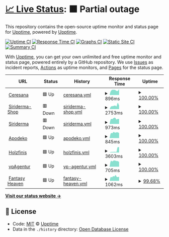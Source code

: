 # [📈 Live Status](https://upptime.github.io/upptime): <!--live status--> **🟧 Partial outage**

This repository contains the open-source uptime monitor and status page for [Upptime](https://upptime.js.org), powered by [Upptime](https://github.com/upptime/upptime).

[![Uptime CI](https://github.com/koj-co/upptime/workflows/Uptime%20CI/badge.svg)](https://github.com/koj-co/upptime/actions?query=workflow%3A%22Uptime+CI%22)
[![Response Time CI](https://github.com/koj-co/upptime/workflows/Response%20Time%20CI/badge.svg)](https://github.com/koj-co/upptime/actions?query=workflow%3A%22Response+Time+CI%22)
[![Graphs CI](https://github.com/koj-co/upptime/workflows/Graphs%20CI/badge.svg)](https://github.com/koj-co/upptime/actions?query=workflow%3A%22Graphs+CI%22)
[![Static Site CI](https://github.com/koj-co/upptime/workflows/Static%20Site%20CI/badge.svg)](https://github.com/koj-co/upptime/actions?query=workflow%3A%22Static+Site+CI%22)
[![Summary CI](https://github.com/koj-co/upptime/workflows/Summary%20CI/badge.svg)](https://github.com/koj-co/upptime/actions?query=workflow%3A%22Summary+CI%22)

With [Upptime](https://upptime.js.org), you can get your own unlimited and free uptime monitor and status page, powered entirely by a GitHub repository. We use [Issues](https://github.com/upptime/upptime/issues) as incident reports, [Actions](https://github.com/upptime/upptime/actions) as uptime monitors, and [Pages](https://upptime.github.io/upptime) for the status page.

<!--start: status pages-->
<!-- This summary is generated by Upptime (https://github.com/upptime/upptime) -->
<!-- Do not edit this manually, your changes will be overwritten -->
<!-- prettier-ignore -->
| URL | Status | History | Response Time | Uptime |
| --- | ------ | ------- | ------------- | ------ |
| <img alt="" src="https://favicons.githubusercontent.com/www.ceresana.com" height="13"> [Ceresana](https://www.ceresana.com) | 🟩 Up | [ceresana.yml](https://github.com/Dodger77/upptime/commits/master/history/ceresana.yml) | <details><summary><img alt="Response time graph" src="./graphs/ceresana/response-time-week.png" height="20"> 896ms</summary><br><a href="https://Dodger77.github.io/upptime/history/ceresana"><img alt="Response time 865" src="https://img.shields.io/endpoint?url=https%3A%2F%2Fraw.githubusercontent.com%2FDodger77%2Fupptime%2Fmaster%2Fapi%2Fceresana%2Fresponse-time.json"></a><br><a href="https://Dodger77.github.io/upptime/history/ceresana"><img alt="24-hour response time 1098" src="https://img.shields.io/endpoint?url=https%3A%2F%2Fraw.githubusercontent.com%2FDodger77%2Fupptime%2Fmaster%2Fapi%2Fceresana%2Fresponse-time-day.json"></a><br><a href="https://Dodger77.github.io/upptime/history/ceresana"><img alt="7-day response time 896" src="https://img.shields.io/endpoint?url=https%3A%2F%2Fraw.githubusercontent.com%2FDodger77%2Fupptime%2Fmaster%2Fapi%2Fceresana%2Fresponse-time-week.json"></a><br><a href="https://Dodger77.github.io/upptime/history/ceresana"><img alt="30-day response time 872" src="https://img.shields.io/endpoint?url=https%3A%2F%2Fraw.githubusercontent.com%2FDodger77%2Fupptime%2Fmaster%2Fapi%2Fceresana%2Fresponse-time-month.json"></a><br><a href="https://Dodger77.github.io/upptime/history/ceresana"><img alt="1-year response time 865" src="https://img.shields.io/endpoint?url=https%3A%2F%2Fraw.githubusercontent.com%2FDodger77%2Fupptime%2Fmaster%2Fapi%2Fceresana%2Fresponse-time-year.json"></a></details> | <details><summary><a href="https://Dodger77.github.io/upptime/history/ceresana">100.00%</a></summary><a href="https://Dodger77.github.io/upptime/history/ceresana"><img alt="All-time uptime 100.00%" src="https://img.shields.io/endpoint?url=https%3A%2F%2Fraw.githubusercontent.com%2FDodger77%2Fupptime%2Fmaster%2Fapi%2Fceresana%2Fuptime.json"></a><br><a href="https://Dodger77.github.io/upptime/history/ceresana"><img alt="24-hour uptime 100.00%" src="https://img.shields.io/endpoint?url=https%3A%2F%2Fraw.githubusercontent.com%2FDodger77%2Fupptime%2Fmaster%2Fapi%2Fceresana%2Fuptime-day.json"></a><br><a href="https://Dodger77.github.io/upptime/history/ceresana"><img alt="7-day uptime 100.00%" src="https://img.shields.io/endpoint?url=https%3A%2F%2Fraw.githubusercontent.com%2FDodger77%2Fupptime%2Fmaster%2Fapi%2Fceresana%2Fuptime-week.json"></a><br><a href="https://Dodger77.github.io/upptime/history/ceresana"><img alt="30-day uptime 100.00%" src="https://img.shields.io/endpoint?url=https%3A%2F%2Fraw.githubusercontent.com%2FDodger77%2Fupptime%2Fmaster%2Fapi%2Fceresana%2Fuptime-month.json"></a><br><a href="https://Dodger77.github.io/upptime/history/ceresana"><img alt="1-year uptime 100.00%" src="https://img.shields.io/endpoint?url=https%3A%2F%2Fraw.githubusercontent.com%2FDodger77%2Fupptime%2Fmaster%2Fapi%2Fceresana%2Fuptime-year.json"></a></details>
| <img alt="" src="https://favicons.githubusercontent.com/shop.siriderma.de" height="13"> [Siriderma-Shop](https://shop.siriderma.de) | 🟥 Down | [siriderma-shop.yml](https://github.com/Dodger77/upptime/commits/master/history/siriderma-shop.yml) | <details><summary><img alt="Response time graph" src="./graphs/siriderma-shop/response-time-week.png" height="20"> 2753ms</summary><br><a href="https://Dodger77.github.io/upptime/history/siriderma-shop"><img alt="Response time 2807" src="https://img.shields.io/endpoint?url=https%3A%2F%2Fraw.githubusercontent.com%2FDodger77%2Fupptime%2Fmaster%2Fapi%2Fsiriderma-shop%2Fresponse-time.json"></a><br><a href="https://Dodger77.github.io/upptime/history/siriderma-shop"><img alt="24-hour response time 2793" src="https://img.shields.io/endpoint?url=https%3A%2F%2Fraw.githubusercontent.com%2FDodger77%2Fupptime%2Fmaster%2Fapi%2Fsiriderma-shop%2Fresponse-time-day.json"></a><br><a href="https://Dodger77.github.io/upptime/history/siriderma-shop"><img alt="7-day response time 2753" src="https://img.shields.io/endpoint?url=https%3A%2F%2Fraw.githubusercontent.com%2FDodger77%2Fupptime%2Fmaster%2Fapi%2Fsiriderma-shop%2Fresponse-time-week.json"></a><br><a href="https://Dodger77.github.io/upptime/history/siriderma-shop"><img alt="30-day response time 2762" src="https://img.shields.io/endpoint?url=https%3A%2F%2Fraw.githubusercontent.com%2FDodger77%2Fupptime%2Fmaster%2Fapi%2Fsiriderma-shop%2Fresponse-time-month.json"></a><br><a href="https://Dodger77.github.io/upptime/history/siriderma-shop"><img alt="1-year response time 2807" src="https://img.shields.io/endpoint?url=https%3A%2F%2Fraw.githubusercontent.com%2FDodger77%2Fupptime%2Fmaster%2Fapi%2Fsiriderma-shop%2Fresponse-time-year.json"></a></details> | <details><summary><a href="https://Dodger77.github.io/upptime/history/siriderma-shop">100.00%</a></summary><a href="https://Dodger77.github.io/upptime/history/siriderma-shop"><img alt="All-time uptime 99.86%" src="https://img.shields.io/endpoint?url=https%3A%2F%2Fraw.githubusercontent.com%2FDodger77%2Fupptime%2Fmaster%2Fapi%2Fsiriderma-shop%2Fuptime.json"></a><br><a href="https://Dodger77.github.io/upptime/history/siriderma-shop"><img alt="24-hour uptime 99.99%" src="https://img.shields.io/endpoint?url=https%3A%2F%2Fraw.githubusercontent.com%2FDodger77%2Fupptime%2Fmaster%2Fapi%2Fsiriderma-shop%2Fuptime-day.json"></a><br><a href="https://Dodger77.github.io/upptime/history/siriderma-shop"><img alt="7-day uptime 100.00%" src="https://img.shields.io/endpoint?url=https%3A%2F%2Fraw.githubusercontent.com%2FDodger77%2Fupptime%2Fmaster%2Fapi%2Fsiriderma-shop%2Fuptime-week.json"></a><br><a href="https://Dodger77.github.io/upptime/history/siriderma-shop"><img alt="30-day uptime 100.00%" src="https://img.shields.io/endpoint?url=https%3A%2F%2Fraw.githubusercontent.com%2FDodger77%2Fupptime%2Fmaster%2Fapi%2Fsiriderma-shop%2Fuptime-month.json"></a><br><a href="https://Dodger77.github.io/upptime/history/siriderma-shop"><img alt="1-year uptime 99.86%" src="https://img.shields.io/endpoint?url=https%3A%2F%2Fraw.githubusercontent.com%2FDodger77%2Fupptime%2Fmaster%2Fapi%2Fsiriderma-shop%2Fuptime-year.json"></a></details>
| <img alt="" src="https://favicons.githubusercontent.com/www.siriderma.de" height="13"> [Siriderma](https://www.siriderma.de) | 🟥 Down | [siriderma.yml](https://github.com/Dodger77/upptime/commits/master/history/siriderma.yml) | <details><summary><img alt="Response time graph" src="./graphs/siriderma/response-time-week.png" height="20"> 973ms</summary><br><a href="https://Dodger77.github.io/upptime/history/siriderma"><img alt="Response time 1030" src="https://img.shields.io/endpoint?url=https%3A%2F%2Fraw.githubusercontent.com%2FDodger77%2Fupptime%2Fmaster%2Fapi%2Fsiriderma%2Fresponse-time.json"></a><br><a href="https://Dodger77.github.io/upptime/history/siriderma"><img alt="24-hour response time 939" src="https://img.shields.io/endpoint?url=https%3A%2F%2Fraw.githubusercontent.com%2FDodger77%2Fupptime%2Fmaster%2Fapi%2Fsiriderma%2Fresponse-time-day.json"></a><br><a href="https://Dodger77.github.io/upptime/history/siriderma"><img alt="7-day response time 973" src="https://img.shields.io/endpoint?url=https%3A%2F%2Fraw.githubusercontent.com%2FDodger77%2Fupptime%2Fmaster%2Fapi%2Fsiriderma%2Fresponse-time-week.json"></a><br><a href="https://Dodger77.github.io/upptime/history/siriderma"><img alt="30-day response time 985" src="https://img.shields.io/endpoint?url=https%3A%2F%2Fraw.githubusercontent.com%2FDodger77%2Fupptime%2Fmaster%2Fapi%2Fsiriderma%2Fresponse-time-month.json"></a><br><a href="https://Dodger77.github.io/upptime/history/siriderma"><img alt="1-year response time 1030" src="https://img.shields.io/endpoint?url=https%3A%2F%2Fraw.githubusercontent.com%2FDodger77%2Fupptime%2Fmaster%2Fapi%2Fsiriderma%2Fresponse-time-year.json"></a></details> | <details><summary><a href="https://Dodger77.github.io/upptime/history/siriderma">100.00%</a></summary><a href="https://Dodger77.github.io/upptime/history/siriderma"><img alt="All-time uptime 100.00%" src="https://img.shields.io/endpoint?url=https%3A%2F%2Fraw.githubusercontent.com%2FDodger77%2Fupptime%2Fmaster%2Fapi%2Fsiriderma%2Fuptime.json"></a><br><a href="https://Dodger77.github.io/upptime/history/siriderma"><img alt="24-hour uptime 99.99%" src="https://img.shields.io/endpoint?url=https%3A%2F%2Fraw.githubusercontent.com%2FDodger77%2Fupptime%2Fmaster%2Fapi%2Fsiriderma%2Fuptime-day.json"></a><br><a href="https://Dodger77.github.io/upptime/history/siriderma"><img alt="7-day uptime 100.00%" src="https://img.shields.io/endpoint?url=https%3A%2F%2Fraw.githubusercontent.com%2FDodger77%2Fupptime%2Fmaster%2Fapi%2Fsiriderma%2Fuptime-week.json"></a><br><a href="https://Dodger77.github.io/upptime/history/siriderma"><img alt="30-day uptime 100.00%" src="https://img.shields.io/endpoint?url=https%3A%2F%2Fraw.githubusercontent.com%2FDodger77%2Fupptime%2Fmaster%2Fapi%2Fsiriderma%2Fuptime-month.json"></a><br><a href="https://Dodger77.github.io/upptime/history/siriderma"><img alt="1-year uptime 100.00%" src="https://img.shields.io/endpoint?url=https%3A%2F%2Fraw.githubusercontent.com%2FDodger77%2Fupptime%2Fmaster%2Fapi%2Fsiriderma%2Fuptime-year.json"></a></details>
| <img alt="" src="https://favicons.githubusercontent.com/www.apodeko.de" height="13"> [Apodeko](https://www.apodeko.de) | 🟩 Up | [apodeko.yml](https://github.com/Dodger77/upptime/commits/master/history/apodeko.yml) | <details><summary><img alt="Response time graph" src="./graphs/apodeko/response-time-week.png" height="20"> 845ms</summary><br><a href="https://Dodger77.github.io/upptime/history/apodeko"><img alt="Response time 857" src="https://img.shields.io/endpoint?url=https%3A%2F%2Fraw.githubusercontent.com%2FDodger77%2Fupptime%2Fmaster%2Fapi%2Fapodeko%2Fresponse-time.json"></a><br><a href="https://Dodger77.github.io/upptime/history/apodeko"><img alt="24-hour response time 780" src="https://img.shields.io/endpoint?url=https%3A%2F%2Fraw.githubusercontent.com%2FDodger77%2Fupptime%2Fmaster%2Fapi%2Fapodeko%2Fresponse-time-day.json"></a><br><a href="https://Dodger77.github.io/upptime/history/apodeko"><img alt="7-day response time 845" src="https://img.shields.io/endpoint?url=https%3A%2F%2Fraw.githubusercontent.com%2FDodger77%2Fupptime%2Fmaster%2Fapi%2Fapodeko%2Fresponse-time-week.json"></a><br><a href="https://Dodger77.github.io/upptime/history/apodeko"><img alt="30-day response time 838" src="https://img.shields.io/endpoint?url=https%3A%2F%2Fraw.githubusercontent.com%2FDodger77%2Fupptime%2Fmaster%2Fapi%2Fapodeko%2Fresponse-time-month.json"></a><br><a href="https://Dodger77.github.io/upptime/history/apodeko"><img alt="1-year response time 857" src="https://img.shields.io/endpoint?url=https%3A%2F%2Fraw.githubusercontent.com%2FDodger77%2Fupptime%2Fmaster%2Fapi%2Fapodeko%2Fresponse-time-year.json"></a></details> | <details><summary><a href="https://Dodger77.github.io/upptime/history/apodeko">100.00%</a></summary><a href="https://Dodger77.github.io/upptime/history/apodeko"><img alt="All-time uptime 100.00%" src="https://img.shields.io/endpoint?url=https%3A%2F%2Fraw.githubusercontent.com%2FDodger77%2Fupptime%2Fmaster%2Fapi%2Fapodeko%2Fuptime.json"></a><br><a href="https://Dodger77.github.io/upptime/history/apodeko"><img alt="24-hour uptime 100.00%" src="https://img.shields.io/endpoint?url=https%3A%2F%2Fraw.githubusercontent.com%2FDodger77%2Fupptime%2Fmaster%2Fapi%2Fapodeko%2Fuptime-day.json"></a><br><a href="https://Dodger77.github.io/upptime/history/apodeko"><img alt="7-day uptime 100.00%" src="https://img.shields.io/endpoint?url=https%3A%2F%2Fraw.githubusercontent.com%2FDodger77%2Fupptime%2Fmaster%2Fapi%2Fapodeko%2Fuptime-week.json"></a><br><a href="https://Dodger77.github.io/upptime/history/apodeko"><img alt="30-day uptime 100.00%" src="https://img.shields.io/endpoint?url=https%3A%2F%2Fraw.githubusercontent.com%2FDodger77%2Fupptime%2Fmaster%2Fapi%2Fapodeko%2Fuptime-month.json"></a><br><a href="https://Dodger77.github.io/upptime/history/apodeko"><img alt="1-year uptime 100.00%" src="https://img.shields.io/endpoint?url=https%3A%2F%2Fraw.githubusercontent.com%2FDodger77%2Fupptime%2Fmaster%2Fapi%2Fapodeko%2Fuptime-year.json"></a></details>
| <img alt="" src="https://favicons.githubusercontent.com/www.holzfinis.de" height="13"> [Holzfinis](https://www.holzfinis.de) | 🟩 Up | [holzfinis.yml](https://github.com/Dodger77/upptime/commits/master/history/holzfinis.yml) | <details><summary><img alt="Response time graph" src="./graphs/holzfinis/response-time-week.png" height="20"> 3603ms</summary><br><a href="https://Dodger77.github.io/upptime/history/holzfinis"><img alt="Response time 1593" src="https://img.shields.io/endpoint?url=https%3A%2F%2Fraw.githubusercontent.com%2FDodger77%2Fupptime%2Fmaster%2Fapi%2Fholzfinis%2Fresponse-time.json"></a><br><a href="https://Dodger77.github.io/upptime/history/holzfinis"><img alt="24-hour response time 9901" src="https://img.shields.io/endpoint?url=https%3A%2F%2Fraw.githubusercontent.com%2FDodger77%2Fupptime%2Fmaster%2Fapi%2Fholzfinis%2Fresponse-time-day.json"></a><br><a href="https://Dodger77.github.io/upptime/history/holzfinis"><img alt="7-day response time 3603" src="https://img.shields.io/endpoint?url=https%3A%2F%2Fraw.githubusercontent.com%2FDodger77%2Fupptime%2Fmaster%2Fapi%2Fholzfinis%2Fresponse-time-week.json"></a><br><a href="https://Dodger77.github.io/upptime/history/holzfinis"><img alt="30-day response time 1636" src="https://img.shields.io/endpoint?url=https%3A%2F%2Fraw.githubusercontent.com%2FDodger77%2Fupptime%2Fmaster%2Fapi%2Fholzfinis%2Fresponse-time-month.json"></a><br><a href="https://Dodger77.github.io/upptime/history/holzfinis"><img alt="1-year response time 1593" src="https://img.shields.io/endpoint?url=https%3A%2F%2Fraw.githubusercontent.com%2FDodger77%2Fupptime%2Fmaster%2Fapi%2Fholzfinis%2Fresponse-time-year.json"></a></details> | <details><summary><a href="https://Dodger77.github.io/upptime/history/holzfinis">100.00%</a></summary><a href="https://Dodger77.github.io/upptime/history/holzfinis"><img alt="All-time uptime 100.00%" src="https://img.shields.io/endpoint?url=https%3A%2F%2Fraw.githubusercontent.com%2FDodger77%2Fupptime%2Fmaster%2Fapi%2Fholzfinis%2Fuptime.json"></a><br><a href="https://Dodger77.github.io/upptime/history/holzfinis"><img alt="24-hour uptime 100.00%" src="https://img.shields.io/endpoint?url=https%3A%2F%2Fraw.githubusercontent.com%2FDodger77%2Fupptime%2Fmaster%2Fapi%2Fholzfinis%2Fuptime-day.json"></a><br><a href="https://Dodger77.github.io/upptime/history/holzfinis"><img alt="7-day uptime 100.00%" src="https://img.shields.io/endpoint?url=https%3A%2F%2Fraw.githubusercontent.com%2FDodger77%2Fupptime%2Fmaster%2Fapi%2Fholzfinis%2Fuptime-week.json"></a><br><a href="https://Dodger77.github.io/upptime/history/holzfinis"><img alt="30-day uptime 100.00%" src="https://img.shields.io/endpoint?url=https%3A%2F%2Fraw.githubusercontent.com%2FDodger77%2Fupptime%2Fmaster%2Fapi%2Fholzfinis%2Fuptime-month.json"></a><br><a href="https://Dodger77.github.io/upptime/history/holzfinis"><img alt="1-year uptime 100.00%" src="https://img.shields.io/endpoint?url=https%3A%2F%2Fraw.githubusercontent.com%2FDodger77%2Fupptime%2Fmaster%2Fapi%2Fholzfinis%2Fuptime-year.json"></a></details>
| <img alt="" src="https://favicons.githubusercontent.com/www.vp-agentur.de" height="13"> [vpAgentur](https://www.vp-agentur.de) | 🟩 Up | [vp-agentur.yml](https://github.com/Dodger77/upptime/commits/master/history/vp-agentur.yml) | <details><summary><img alt="Response time graph" src="./graphs/vp-agentur/response-time-week.png" height="20"> 705ms</summary><br><a href="https://Dodger77.github.io/upptime/history/vp-agentur"><img alt="Response time 686" src="https://img.shields.io/endpoint?url=https%3A%2F%2Fraw.githubusercontent.com%2FDodger77%2Fupptime%2Fmaster%2Fapi%2Fvp-agentur%2Fresponse-time.json"></a><br><a href="https://Dodger77.github.io/upptime/history/vp-agentur"><img alt="24-hour response time 587" src="https://img.shields.io/endpoint?url=https%3A%2F%2Fraw.githubusercontent.com%2FDodger77%2Fupptime%2Fmaster%2Fapi%2Fvp-agentur%2Fresponse-time-day.json"></a><br><a href="https://Dodger77.github.io/upptime/history/vp-agentur"><img alt="7-day response time 705" src="https://img.shields.io/endpoint?url=https%3A%2F%2Fraw.githubusercontent.com%2FDodger77%2Fupptime%2Fmaster%2Fapi%2Fvp-agentur%2Fresponse-time-week.json"></a><br><a href="https://Dodger77.github.io/upptime/history/vp-agentur"><img alt="30-day response time 690" src="https://img.shields.io/endpoint?url=https%3A%2F%2Fraw.githubusercontent.com%2FDodger77%2Fupptime%2Fmaster%2Fapi%2Fvp-agentur%2Fresponse-time-month.json"></a><br><a href="https://Dodger77.github.io/upptime/history/vp-agentur"><img alt="1-year response time 686" src="https://img.shields.io/endpoint?url=https%3A%2F%2Fraw.githubusercontent.com%2FDodger77%2Fupptime%2Fmaster%2Fapi%2Fvp-agentur%2Fresponse-time-year.json"></a></details> | <details><summary><a href="https://Dodger77.github.io/upptime/history/vp-agentur">100.00%</a></summary><a href="https://Dodger77.github.io/upptime/history/vp-agentur"><img alt="All-time uptime 100.00%" src="https://img.shields.io/endpoint?url=https%3A%2F%2Fraw.githubusercontent.com%2FDodger77%2Fupptime%2Fmaster%2Fapi%2Fvp-agentur%2Fuptime.json"></a><br><a href="https://Dodger77.github.io/upptime/history/vp-agentur"><img alt="24-hour uptime 100.00%" src="https://img.shields.io/endpoint?url=https%3A%2F%2Fraw.githubusercontent.com%2FDodger77%2Fupptime%2Fmaster%2Fapi%2Fvp-agentur%2Fuptime-day.json"></a><br><a href="https://Dodger77.github.io/upptime/history/vp-agentur"><img alt="7-day uptime 100.00%" src="https://img.shields.io/endpoint?url=https%3A%2F%2Fraw.githubusercontent.com%2FDodger77%2Fupptime%2Fmaster%2Fapi%2Fvp-agentur%2Fuptime-week.json"></a><br><a href="https://Dodger77.github.io/upptime/history/vp-agentur"><img alt="30-day uptime 100.00%" src="https://img.shields.io/endpoint?url=https%3A%2F%2Fraw.githubusercontent.com%2FDodger77%2Fupptime%2Fmaster%2Fapi%2Fvp-agentur%2Fuptime-month.json"></a><br><a href="https://Dodger77.github.io/upptime/history/vp-agentur"><img alt="1-year uptime 100.00%" src="https://img.shields.io/endpoint?url=https%3A%2F%2Fraw.githubusercontent.com%2FDodger77%2Fupptime%2Fmaster%2Fapi%2Fvp-agentur%2Fuptime-year.json"></a></details>
| <img alt="" src="https://favicons.githubusercontent.com/www.fantasy-heaven.de" height="13"> [Fantasy Heaven](https://www.fantasy-heaven.de) | 🟩 Up | [fantasy-heaven.yml](https://github.com/Dodger77/upptime/commits/master/history/fantasy-heaven.yml) | <details><summary><img alt="Response time graph" src="./graphs/fantasy-heaven/response-time-week.png" height="20"> 1062ms</summary><br><a href="https://Dodger77.github.io/upptime/history/fantasy-heaven"><img alt="Response time 1112" src="https://img.shields.io/endpoint?url=https%3A%2F%2Fraw.githubusercontent.com%2FDodger77%2Fupptime%2Fmaster%2Fapi%2Ffantasy-heaven%2Fresponse-time.json"></a><br><a href="https://Dodger77.github.io/upptime/history/fantasy-heaven"><img alt="24-hour response time 1016" src="https://img.shields.io/endpoint?url=https%3A%2F%2Fraw.githubusercontent.com%2FDodger77%2Fupptime%2Fmaster%2Fapi%2Ffantasy-heaven%2Fresponse-time-day.json"></a><br><a href="https://Dodger77.github.io/upptime/history/fantasy-heaven"><img alt="7-day response time 1062" src="https://img.shields.io/endpoint?url=https%3A%2F%2Fraw.githubusercontent.com%2FDodger77%2Fupptime%2Fmaster%2Fapi%2Ffantasy-heaven%2Fresponse-time-week.json"></a><br><a href="https://Dodger77.github.io/upptime/history/fantasy-heaven"><img alt="30-day response time 1123" src="https://img.shields.io/endpoint?url=https%3A%2F%2Fraw.githubusercontent.com%2FDodger77%2Fupptime%2Fmaster%2Fapi%2Ffantasy-heaven%2Fresponse-time-month.json"></a><br><a href="https://Dodger77.github.io/upptime/history/fantasy-heaven"><img alt="1-year response time 1112" src="https://img.shields.io/endpoint?url=https%3A%2F%2Fraw.githubusercontent.com%2FDodger77%2Fupptime%2Fmaster%2Fapi%2Ffantasy-heaven%2Fresponse-time-year.json"></a></details> | <details><summary><a href="https://Dodger77.github.io/upptime/history/fantasy-heaven">99.68%</a></summary><a href="https://Dodger77.github.io/upptime/history/fantasy-heaven"><img alt="All-time uptime 99.31%" src="https://img.shields.io/endpoint?url=https%3A%2F%2Fraw.githubusercontent.com%2FDodger77%2Fupptime%2Fmaster%2Fapi%2Ffantasy-heaven%2Fuptime.json"></a><br><a href="https://Dodger77.github.io/upptime/history/fantasy-heaven"><img alt="24-hour uptime 100.00%" src="https://img.shields.io/endpoint?url=https%3A%2F%2Fraw.githubusercontent.com%2FDodger77%2Fupptime%2Fmaster%2Fapi%2Ffantasy-heaven%2Fuptime-day.json"></a><br><a href="https://Dodger77.github.io/upptime/history/fantasy-heaven"><img alt="7-day uptime 99.68%" src="https://img.shields.io/endpoint?url=https%3A%2F%2Fraw.githubusercontent.com%2FDodger77%2Fupptime%2Fmaster%2Fapi%2Ffantasy-heaven%2Fuptime-week.json"></a><br><a href="https://Dodger77.github.io/upptime/history/fantasy-heaven"><img alt="30-day uptime 99.27%" src="https://img.shields.io/endpoint?url=https%3A%2F%2Fraw.githubusercontent.com%2FDodger77%2Fupptime%2Fmaster%2Fapi%2Ffantasy-heaven%2Fuptime-month.json"></a><br><a href="https://Dodger77.github.io/upptime/history/fantasy-heaven"><img alt="1-year uptime 99.31%" src="https://img.shields.io/endpoint?url=https%3A%2F%2Fraw.githubusercontent.com%2FDodger77%2Fupptime%2Fmaster%2Fapi%2Ffantasy-heaven%2Fuptime-year.json"></a></details>

<!--end: status pages-->

[**Visit our status website →**](https://dodger77.github.io/upptime)

## 📄 License

- Code: [MIT](./LICENSE) © [Upptime](https://upptime.js.org)
- Data in the `./history` directory: [Open Database License](https://opendatacommons.org/licenses/odbl/1-0/)
